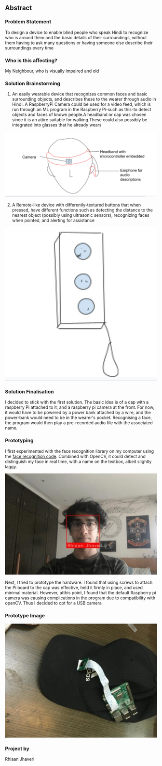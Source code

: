 ## Abstract



### **Problem Statement**

To design a device to enable blind people who speak Hindi to recognize who is around them and the basic details of their surroundings, without them having to ask many questions or having someone else describe their surroundings every time

### **Who is this affecting?**


My Neighbour, who is visually impaired and old

### __Solution Brainstorming__

1. An easily wearable device that recognizes common faces and basic surrounding objects, and describes these to the wearer through audio in Hindi. A RaspberryPi Camera could be used for a video feed, which is run through an ML program in the Raspberry Pi-such as this-to detect objects and faces of known people.A headband or cap was chosen since it is an attire suitable for walking.These could also possibly be integrated into glasses that he already wears

![conceptDrawing2](conceptDrawing.jpeg)

2. A Remote-like device with differently-textured buttons that when pressed, have different functions such as detecting the distance to the nearest object (possibly using ultrasonic sensors), recognizing faces when pointed, and alerting for assistance

![conceptDrawing2](conceptDrawing2.jpeg)


### **Solution Finalisation**
I decided to stick with the first solution. The basic idea is of a cap with a raspberry Pi attached to it, and a raspberry pi camera at the front. For now, it would have to be powered by a power bank attached by a wire, and the power-bank would need to be in the wearer's pocket. Recognising a face, the program would then play a pre-recorded audio file with the associated name.

### **Prototyping**
I first experimented with the face recognition library on my computer using the [face recognition code](https://github.com/ageitgey/face_recognition). Combined with OpenCV, it could detect and distinguish my face in real time, with a name on the textbox, albeit slightly laggy.

![Face recognition image](faceRecognition.jpeg)

Next, I tried to prototype the hardware. I found that using screws to attach the Pi board to the cap was effective, held it firmly in place, and used minimal material. However, atthis point, I found that the default Raspberry pi camera was causing complications in the program due to compatibility with openCV. Thus I decided to opt for a USB camera

### **Prototype Image**
![Prototype](prototype.jpeg)




### Project by
Rhiaan Jhaveri
